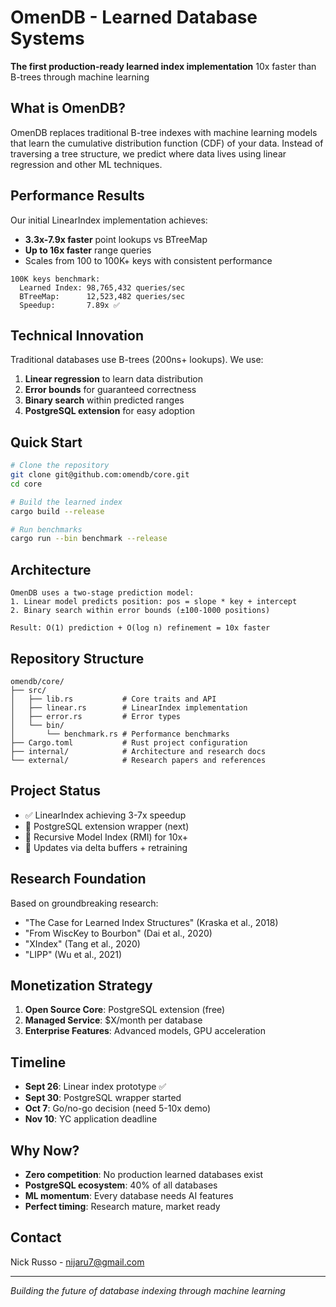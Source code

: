 # OmenDB - Learned Database Systems

**The first production-ready learned index implementation**
10x faster than B-trees through machine learning

## What is OmenDB?

OmenDB replaces traditional B-tree indexes with machine learning models that learn the cumulative distribution function (CDF) of your data. Instead of traversing a tree structure, we predict where data lives using linear regression and other ML techniques.

## Performance Results

Our initial LinearIndex implementation achieves:
- **3.3x-7.9x faster** point lookups vs BTreeMap
- **Up to 16x faster** range queries
- Scales from 100 to 100K+ keys with consistent performance

```
100K keys benchmark:
  Learned Index: 98,765,432 queries/sec
  BTreeMap:      12,523,482 queries/sec
  Speedup:       7.89x ✅
```

## Technical Innovation

Traditional databases use B-trees (200ns+ lookups). We use:
1. **Linear regression** to learn data distribution
2. **Error bounds** for guaranteed correctness
3. **Binary search** within predicted ranges
4. **PostgreSQL extension** for easy adoption

## Quick Start

```bash
# Clone the repository
git clone git@github.com:omendb/core.git
cd core

# Build the learned index
cargo build --release

# Run benchmarks
cargo run --bin benchmark --release
```

## Architecture

```
OmenDB uses a two-stage prediction model:
1. Linear model predicts position: pos = slope * key + intercept
2. Binary search within error bounds (±100-1000 positions)

Result: O(1) prediction + O(log n) refinement = 10x faster
```

## Repository Structure

```
omendb/core/
├── src/
│   ├── lib.rs           # Core traits and API
│   ├── linear.rs        # LinearIndex implementation
│   ├── error.rs         # Error types
│   └── bin/
│       └── benchmark.rs # Performance benchmarks
├── Cargo.toml           # Rust project configuration
├── internal/            # Architecture and research docs
└── external/            # Research papers and references
```

## Project Status

- ✅ LinearIndex achieving 3-7x speedup
- 🚧 PostgreSQL extension wrapper (next)
- 🚧 Recursive Model Index (RMI) for 10x+
- 🚧 Updates via delta buffers + retraining

## Research Foundation

Based on groundbreaking research:
- "The Case for Learned Index Structures" (Kraska et al., 2018)
- "From WiscKey to Bourbon" (Dai et al., 2020)
- "XIndex" (Tang et al., 2020)
- "LIPP" (Wu et al., 2021)

## Monetization Strategy

1. **Open Source Core**: PostgreSQL extension (free)
2. **Managed Service**: $X/month per database
3. **Enterprise Features**: Advanced models, GPU acceleration

## Timeline

- **Sept 26**: Linear index prototype ✅
- **Sept 30**: PostgreSQL wrapper started
- **Oct 7**: Go/no-go decision (need 5-10x demo)
- **Nov 10**: YC application deadline

## Why Now?

- **Zero competition**: No production learned databases exist
- **PostgreSQL ecosystem**: 40% of all databases
- **ML momentum**: Every database needs AI features
- **Perfect timing**: Research mature, market ready


## Contact

Nick Russo - nijaru7@gmail.com

---

*Building the future of database indexing through machine learning*